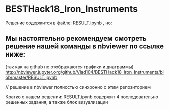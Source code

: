 # BESTHack18_Iron_Instruments
Решение содержится в файле: RESULT.ipynb , но:
## Мы настоятельно рекомендуем смотреть решение нашей команды в nbviewer по ссылке ниже:
(так как на github не отображаются графики и диаграммы)
http://nbviewer.jupyter.org/github/Vlad104/BESTHack18_Iron_Instruments/blob/master/RESULT.ipynb 

// решение в nbviewer полностью синхронно с этим репозиторием

Кратко о нашем решении:
RESULT.ipynb содержит 4 последовательно решенных задания, а также блок визуализации
